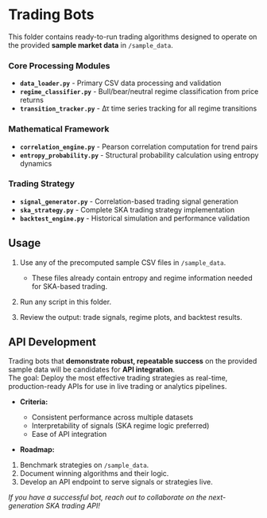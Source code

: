 # Trading Bots

This folder contains ready-to-run trading algorithms designed to operate on the provided **sample market data** in `/sample_data`.


### Core Processing Modules
- **`data_loader.py`** - Primary CSV data processing and validation
- **`regime_classifier.py`** - Bull/bear/neutral regime classification from price returns
- **`transition_tracker.py`** - Δτ time series tracking for all regime transitions

### Mathematical Framework
- **`correlation_engine.py`** - Pearson correlation computation for trend pairs
- **`entropy_probability.py`** - Structural probability calculation using entropy dynamics

### Trading Strategy
- **`signal_generator.py`** - Correlation-based trading signal generation
- **`ska_strategy.py`** - Complete SKA trading strategy implementation
- **`backtest_engine.py`** - Historical simulation and performance validation


## Usage

1. Use any of the precomputed sample CSV files in `/sample_data`.
   - These files already contain entropy and regime information needed for SKA-based trading.
2. Run any script in this folder.

3. Review the output: trade signals, regime plots, and backtest results.


## API Development

Trading bots that **demonstrate robust, repeatable success** on the provided sample data will be candidates for **API integration**.  
The goal: Deploy the most effective trading strategies as real-time, production-ready APIs for use in live trading or analytics pipelines.

- **Criteria:**  
  - Consistent performance across multiple datasets  
  - Interpretability of signals (SKA regime logic preferred)  
  - Ease of API integration

- **Roadmap:**  
1. Benchmark strategies on `/sample_data`.
2. Document winning algorithms and their logic.
3. Develop an API endpoint to serve signals or strategies live.

*If you have a successful bot, reach out to collaborate on the next-generation SKA trading API!*
